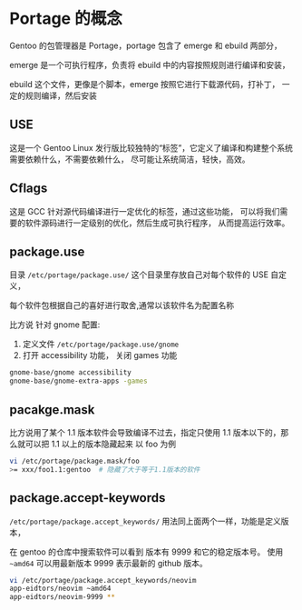 # Portage 的概念

Gentoo 的包管理器是 Portage，portage 包含了 emerge 和 ebuild 两部分，

emerge 是一个可执行程序，负责将 ebuild 中的内容按照规则进行编译和安装，

ebuild 这个文件，更像是个脚本，emerge 按照它进行下载源代码，打补丁， 一定的规则编译，然后安装

## USE

这是一个 Gentoo Linux 发行版比较独特的“标签”，它定义了编译和构建整个系统需要依赖什么，不需要依赖什么，
尽可能让系统简洁，轻快，高效。

## Cflags

这是 GCC 针对源代码编译进行一定优化的标签，通过这些功能，
可以将我们需要的软件源码进行一定级别的优化，然后生成可执行程序，
从而提高运行效率。

## package.use

目录 `/etc/portage/package.use/` 这个目录里存放自己对每个软件的 USE 自定义，

每个软件包根据自己的喜好进行取舍,通常以该软件名为配置名称

比方说 针对 gnome 配置:

1. 定义文件 `/etc/portage/package.use/gnome`
2. 打开 accessibility 功能， 关闭 games 功能

```bash
gnome-base/gnome accessibility
gnome-base/gnome-extra-apps -games
```

## pacakge.mask

比方说用了某个 1.1 版本软件会导致编译不过去，指定只使用
1.1 版本以下的，那么就可以把 1.1 以上的版本隐藏起来
以 foo 为例

```bash
vi /etc/portage/package.mask/foo
>= xxx/foo1.1:gentoo  # 隐藏了大于等于1.1版本的软件

```

## package.accept-keywords

`/etc/portage/package.accept_keywords/`
用法同上面两个一样，功能是定义版本，

在 gentoo 的仓库中搜索软件可以看到 版本有 9999 和它的稳定版本号。
使用 `~amd64` 可以用最新版本
9999 表示最新的 github 版本。

```bash
vi /etc/portage/package.accept_keywords/neovim
app-eidtors/neovim ~amd64
app-eidtors/neovim-9999 **
```
